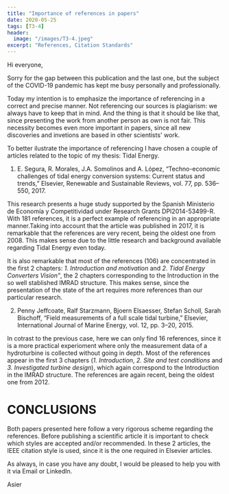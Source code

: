 ```yaml
---
title: "Importance of references in papers"
date: 2020-05-25
tags: [T3-4]
header:
  image: "/images/T3-4.jpeg"
excerpt: "References, Citation Standards"
---
```

<div id="fb-root"></div>
<script async defer crossorigin="anonymous" src="https://connect.facebook.net/es_ES/sdk.js#xfbml=1&version=v7.0"></script>
Hi everyone,

Sorry for the gap between this publication and the last one, but the subject of the COVID-19 pandemic has kept me busy personally and professionally.

Today my intention is to emphasize the importance of referencing in a correct and precise manner. Not referencing our sources is plagiarism: we always have to keep that in mind. And the thing is that it should be like that, since presenting the work from another person as own is not fair. This necessity becomes even more important in papers, since all new discoveries and invetions are based in other scientists' work.

To better ilustrate the importance of referencing I have chosen a couple of articles related to the topic of my thesis: Tidal Energy.

1. E. Segura, R. Morales, J.A. Somolinos and A. López, “Techno-economic challenges of tidal energy conversion systems: Current status and trends,” Elsevier, Renewable and Sustainable Reviews, vol. 77, pp. 536–550, 2017.

This research presents a huge study supported by the Spanish Ministerio de Economía y Competitividad under Research Grants DPI2014-53499-R. With 181 references, it is a perfect example of referencing in an appropriate manner.Taking into account that the article was published in 2017, it is remarkable that the references are very recent, being the oldest one from 2008. This makes sense due to the little research and background available regarding Tidal Energy even today.

It is also remarkable that most of the references (106) are concentrated in the first 2 chapters: *1. Introduction and motivation* and *2. Tidal Energy Converters Vision"*, the 2 chapters corresponding to the Introduction in the so well stablished IMRAD structure. This makes sense, since the presentation of the state of the art requires more references than our particular research.

2. Penny Jeffcoate, Ralf Starzmann, Bjoern Elsaesser, Stefan Scholl, Sarah Bischoff, “Field measurements of a full scale tidal turbine,” Elsevier, International Journal of Marine Energy, vol. 12, pp. 3–20, 2015.

In cotrast to the previous case, here we can only find 16 references, since it is a more practical experioment where only the measurement data of a hydroturbine is collected without going in depth. Most of the references appear in the first 3 chapters (*1. Introduction*, *2. Site and test conditions* and *3. Investigated turbine design*), which again correspond to the Introduction in the IMRAD structure. The references are again recent, being the oldest one from 2012.

# CONCLUSIONS

Both papers presented here follow a very rigorous scheme regarding the references. Before publishing a scientific article it is important to check which styles are accepted and/or recommended. In these 2 articles, the IEEE citation style is used, since it is the one required in Elsevier articles.

As always, in case you have any doubt, I would be pleased to help you with it via Email or LinkedIn.


Asier

<div class="fb-comments" data-href="https://garciand.github.io/presentation/" data-numposts="5" data-width=""></div>